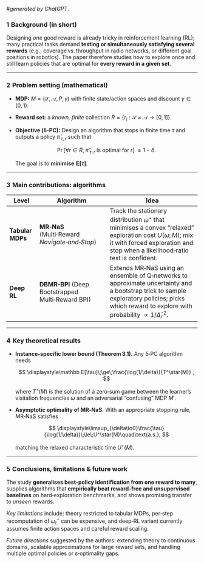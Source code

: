 $\# generated\ by\ ChatGPT$.
### 1  Background (in short)

Designing *one* good reward is already tricky in reinforcement learning (RL); many practical tasks demand **testing or simultaneously satisfying several rewards** (e.g., coverage vs. throughput in radio networks, or different goal positions in robotics). The paper therefore studies how to explore once and still learn policies that are optimal for **every reward in a given set**.&#x20;

---

### 2  Problem setting (mathematical)

* **MDP:** $M=(\mathcal S,\mathcal A,P,\gamma)$ with finite state/action spaces and discount $\gamma\in(0,1)$.
* **Reward set:** a *known, finite* collection $R=\{r_i:\mathcal S\times\mathcal A\to[0,1]\}$.&#x20;
* **Objective (δ‑PC):** Design an algorithm that stops in finite time $\tau$ and outputs a policy $\hat\pi_{\,\tau,r}$ such that

  $$
     \Pr\bigl[\forall r\in R,\; \hat\pi_{\,\tau,r}\text{ is optimal for }r\bigr]\;\ge 1-\delta .
  $$

  The goal is to **minimise $\mathbb E[\tau]$**.&#x20;

---

### 3  Main contributions: algorithms

| Level            | Algorithm                                         | Idea                                                                                                                                                                                                                  |
| ---------------- | ------------------------------------------------- | --------------------------------------------------------------------------------------------------------------------------------------------------------------------------------------------------------------------- |
| **Tabular MDPs** | **MR‑NaS** (Multi‑Reward *Navigate‑and‑Stop*)     | Track the stationary distribution $\omega^\star$ that minimises a convex “relaxed” exploration cost $U(\omega;M)$; mix it with forced exploration and stop when a likelihood‑ratio test is confident.                 |
| **Deep RL**      | **DBMR‑BPI** (Deep Bootstrapped Multi‑Reward BPI) | Extends MR‑NaS using an ensemble of Q‑networks to approximate uncertainty and a bootstrap trick to sample exploratory policies; picks which reward to explore with probability $\propto 1/\widehat{\Delta}_r^{\,2}$.  |

---

### 4  Key theoretical results

* **Instance‑specific lower bound (Theorem 3.1).** Any δ‑PC algorithm needs

  $$
     \displaystyle\mathbb E[\tau]\;\ge\;\frac{\log(1/\delta)}{T^\star(M)} ,
  $$

  where $T^\star(M)$ is the solution of a zero‑sum game between the learner’s visitation frequencies $\omega$ and an adversarial “confusing” MDP $M'$.&#x20;
* **Asymptotic optimality of MR‑NaS.** With an appropriate stopping rule, MR‑NaS satisfies

  $$
     \displaystyle\limsup_{\delta\to0}\frac{\tau}{\log(1/\delta)}\;\le\;U^\star(M)\quad\text{a.s.},
  $$

  matching the relaxed characteristic time $U^\star(M)$.&#x20;

---

### 5  Conclusions, limitations & future work

The study **generalises best‑policy identification from one reward to many**, supplies algorithms that **empirically beat reward‑free and unsupervised baselines** on hard‑exploration benchmarks, and shows promising transfer to *unseen* rewards.&#x20;

*Key limitations* include: theory restricted to tabular MDPs, per‑step recomputation of $\omega^\star_t$ can be expensive, and deep‑RL variant currently assumes finite action spaces and careful reward scaling. &#x20;

*Future directions* suggested by the authors: extending theory to continuous domains, scalable approximations for large reward sets, and handling multiple optimal policies or ε‑optimality gaps.&#x20;
